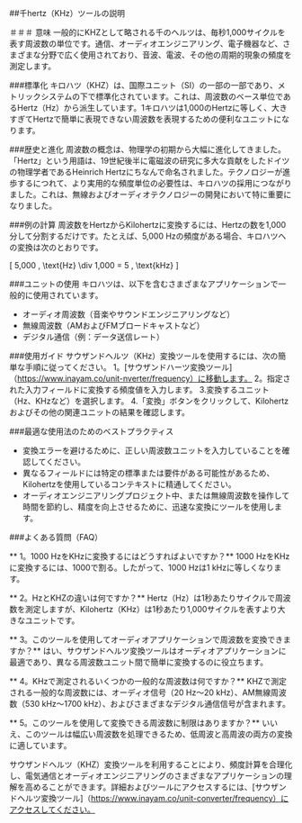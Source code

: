 ##千hertz（KHz）ツールの説明

＃＃＃ 意味
一般的にKHZとして略される千のヘルツは、毎秒1,000サイクルを表す周波数の単位です。通信、オーディオエンジニアリング、電子機器など、さまざまな分野で広く使用されており、音波、電波、その他の周期的現象の頻度を測定します。

###標準化
キロハツ（KHZ）は、国際ユニット（SI）の一部の一部であり、メトリックシステムの下で標準化されています。これは、周波数のベース単位であるHertz（Hz）から派生しています。1キロハツは1,000のHertzに等しく、大きすぎてHertzで簡単に表現できない周波数を表現するための便利なユニットになります。

###歴史と進化
周波数の概念は、物理学の初期から大幅に進化してきました。「Hertz」という用語は、19世紀後半に電磁波の研究に多大な貢献をしたドイツの物理学者であるHeinrich Hertzにちなんで命名されました。テクノロジーが進歩するにつれて、より実用的な頻度単位の必要性は、キロハツの採用につながりました。これは、無線およびオーディオテクノロジーの開発において特に重要になりました。

###例の計算
周波数をHertzからKilohertzに変換するには、Hertzの数を1,000分して分割するだけです。たとえば、5,000 Hzの頻度がある場合、キロハツへの変換は次のとおりです。

\[ 5,000 \, \text{Hz} \div 1,000 = 5 \, \text{kHz} \]

###ユニットの使用
キロハツは、以下を含むさまざまなアプリケーションで一般的に使用されています。
- オーディオ周波数（音楽やサウンドエンジニアリングなど）
- 無線周波数（AMおよびFMブロードキャストなど）
- デジタル通信（例：データ送信レート）

###使用ガイド
サウザンドヘルツ（KHz）変換ツールを使用するには、次の簡単な手順に従ってください。
1。[サウザンドハーツ変換ツール]（https://www.inayam.co/unit-nverter/frequency）に移動します。
2。指定された入力フィールドに変換する頻度値を入力します。
3.変換するユニット（Hz、KHzなど）を選択します。
4.「変換」ボタンをクリックして、Kilohertzおよびその他の関連ユニットの結果を確認します。

###最適な使用法のためのベストプラクティス
- 変換エラーを避けるために、正しい周波数ユニットを入力していることを確認してください。
- 異なるフィールドには特定の標準または要件がある可能性があるため、Kilohertzを使用しているコンテキストに精通してください。
- オーディオエンジニアリングプロジェクト中、または無線周波数を操作して時間を節約し、精度を向上させるために、迅速な変換にツールを使用します。

###よくある質問（FAQ）

** 1。1000 HzをKHzに変換するにはどうすればよいですか？**
1000 HzをKHzに変換するには、1000で割る。したがって、1000 Hzは1 kHzに等しくなります。

** 2。HzとKHZの違いは何ですか？**
Hertz（Hz）は1秒あたりサイクルで周波数を測定しますが、Kilohertz（KHz）は1秒あたり1,000サイクルを表すより大きなユニットです。

** 3。このツールを使用してオーディオアプリケーションで周波数を変換できますか？**
はい、サウザンドヘルツ変換ツールはオーディオアプリケーションに最適であり、異なる周波数ユニット間で簡単に変換するのに役立ちます。

** 4。KHzで測定されるいくつかの一般的な周波数は何ですか？**
KHZで測定される一般的な周波数には、オーディオ信号（20 Hz〜20 kHz）、AM無線周波数（530 kHz〜1700 kHz）、およびさまざまなデジタル通信信号が含まれます。

** 5。このツールを使用して変換できる周波数に制限はありますか？**
いいえ、このツールは幅広い周波数を処理できるため、低周波と高周波の両方の変換に適しています。

サウザンドヘルツ（KHZ）変換ツールを利用することにより、頻度計算を合理化し、電気通信とオーディオエンジニアリングのさまざまなアプリケーションの理解を高めることができます。詳細およびツールにアクセスするには、[サウザンドヘルツ変換ツール]（https://www.inayam.co/unit-converter/frequency）にアクセスしてください。